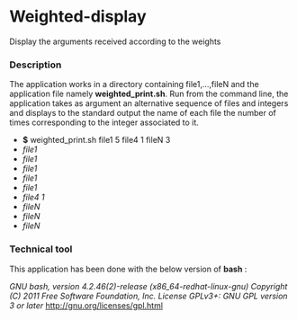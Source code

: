 # Weighted-display

Display the arguments received according to the weights

### Description
The application works in a directory containing file1,...,fileN and the application file namely **weighted_print.sh**. Run from the command line, the application takes as argument an alternative sequence of files and integers and displays to the standard output the name of each file the number of times corresponding to the integer associated to it.
+ **$** weighted_print.sh file1 5 file4 1 fileN 3
+ _file1_
+ _file1_
+ _file1_
+ _file1_
+ _file1_
+ _file4 1_
+ _fileN_
+ _fileN_
+ _fileN_


### Technical tool
This application has been done with the below version of **bash** :

*GNU bash, version 4.2.46(2)-release (x86_64-redhat-linux-gnu)
Copyright (C) 2011 Free Software Foundation, Inc.
License GPLv3+: GNU GPL version 3 or later* <http://gnu.org/licenses/gpl.html>
